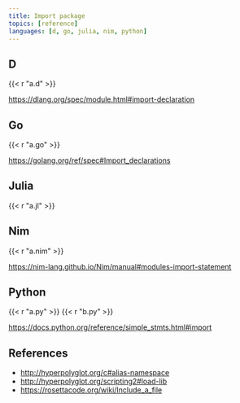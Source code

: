 ```yaml
---
title: Import package
topics: [reference]
languages: [d, go, julia, nim, python]
---
```


## D

{{< r "a.d" >}}

<https://dlang.org/spec/module.html#import-declaration>

## Go

{{< r "a.go" >}}

<https://golang.org/ref/spec#Import_declarations>

## Julia

{{< r "a.jl" >}}

## Nim

{{< r "a.nim" >}}

<https://nim-lang.github.io/Nim/manual#modules-import-statement>

## Python

{{< r "a.py" >}}
{{< r "b.py" >}}

<https://docs.python.org/reference/simple_stmts.html#import>

## References

- <http://hyperpolyglot.org/c#alias-namespace>
- <http://hyperpolyglot.org/scripting2#load-lib>
- <https://rosettacode.org/wiki/Include_a_file>
